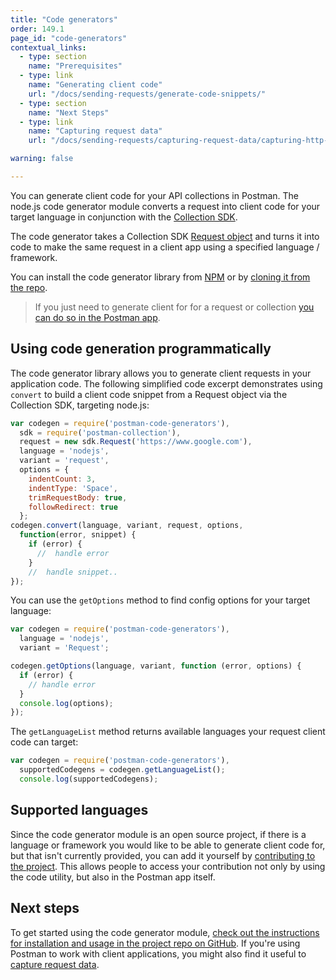 ```yaml
---
title: "Code generators"
order: 149.1
page_id: "code-generators"
contextual_links:
  - type: section
    name: "Prerequisites"
  - type: link
    name: "Generating client code"
    url: "/docs/sending-requests/generate-code-snippets/"
  - type: section
    name: "Next Steps"
  - type: link
    name: "Capturing request data"
    url: "/docs/sending-requests/capturing-request-data/capturing-http-requests/"

warning: false

---
```


You can generate client code for your API collections in Postman. The node.js code generator module converts a request into client code for your target language in conjunction with the [Collection SDK](/docs/developer/collection-sdk/).

The code generator takes a Collection SDK [Request object](http://www.postmanlabs.com/postman-collection/Request.html) and turns it into code to make the same request in a client app using a specified language / framework.

You can install the code generator library from [NPM](https://www.npmjs.com/package/postman-code-generators) or by [cloning it from the repo](https://github.com/postmanlabs/postman-code-generators).

> If you just need to generate client for for a request or collection [you can do so in the Postman app](/docs/sending-requests/generate-code-snippets/).

## Using code generation programmatically

The code generator library allows you to generate client requests in your application code. The following simplified code excerpt demonstrates using `convert` to build a client code snippet from a Request object via the Collection SDK, targeting node.js:

```js
var codegen = require('postman-code-generators'),
  sdk = require('postman-collection'),
  request = new sdk.Request('https://www.google.com'),
  language = 'nodejs',
  variant = 'request',
  options = {
    indentCount: 3,
    indentType: 'Space',
    trimRequestBody: true,
    followRedirect: true
  };
codegen.convert(language, variant, request, options,
  function(error, snippet) {
    if (error) {
      //  handle error
    }
    //  handle snippet..
});
```

You can use the `getOptions` method to find config options for your target language:

```js
var codegen = require('postman-code-generators'),
  language = 'nodejs',
  variant = 'Request';

codegen.getOptions(language, variant, function (error, options) {
  if (error) {
    // handle error
  }
  console.log(options);
});
```

The `getLanguageList` method returns available languages your request client code can target:

```js
var codegen = require('postman-code-generators'),
  supportedCodegens = codegen.getLanguageList();
  console.log(supportedCodegens);
```

## Supported languages

Since the code generator module is an open source project, if there is a language or framework you would like to be able to generate client code for, but that isn't currently provided, you can add it yourself by [contributing to the project](https://github.com/postmanlabs/postman-code-generators/blob/master/CONTRIBUTING.md). This allows people to access your contribution not only by using the code utility, but also in the Postman app itself.

## Next steps

To get started using the code generator module, [check out the instructions for installation and usage in the project repo on GitHub](https://github.com/postmanlabs/postman-code-generators). If you're using Postman to work with client applications, you might also find it useful to [capture request data](/docs/sending-requests/capturing-request-data/capturing-http-requests/).
